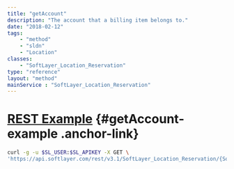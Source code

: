 ```yaml
---
title: "getAccount"
description: "The account that a billing item belongs to."
date: "2018-02-12"
tags:
    - "method"
    - "sldn"
    - "Location"
classes:
    - "SoftLayer_Location_Reservation"
type: "reference"
layout: "method"
mainService : "SoftLayer_Location_Reservation"
---
```


# [REST Example](#getAccount-example) <a href="/article/rest/"><i class="fas fa-question"></i></a> {#getAccount-example .anchor-link} 
```bash
curl -g -u $SL_USER:$SL_APIKEY -X GET \
'https://api.softlayer.com/rest/v3.1/SoftLayer_Location_Reservation/{SoftLayer_Location_ReservationID}/getAccount'
```
